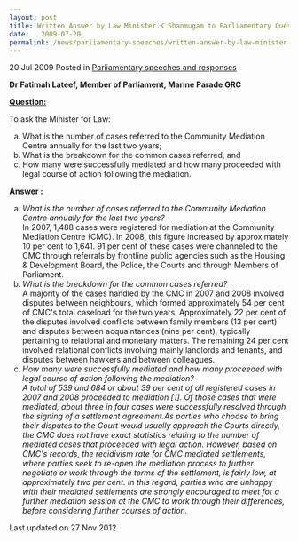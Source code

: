 ```yaml
---
layout: post
title: Written Answer by Law Minister K Shanmugam to Parliamentary Question on Community Mediation
date:   2009-07-20
permalink: /news/parliamentary-speeches/written-answer-by-law-minister-k-shanmugam-to-parliamentary-question-on-community-mediation
---
```


20 Jul 2009 Posted in [Parliamentary speeches and responses](/news/parliamentary-speeches)

**Dr Fatimah Lateef, Member of Parliament, Marine Parade GRC**

**<u>Question:</u>**

To ask the Minister for Law: 

<ol style="list-style-type: lower-alpha">
<li>What is the number of cases referred to the Community Mediation Centre annually for the last two years; </li>
 
<li>What is the breakdown for the common cases referred, and </li>
 
<li>How many were successfully mediated and how many proceeded with legal course of action following the mediation. </li>
</ol>



**<u>Answer :</u>**

<ol style="list-style-type: lower-alpha">

<li><i>What is the number of cases referred to the Community Mediation Centre annually for the last two years?</i>
<br>
In 2007, 1,488 cases were registered for mediation at the Community Mediation Centre (CMC). In 2008, this figure increased by approximately 10 per cent to 1,641. 91 per cent of these cases were channeled to the CMC through referrals by frontline public agencies such as the Housing & Development Board, the Police, the Courts and through Members of Parliament.
</li>

<li><i>What is the breakdown for the common cases referred?</i>
<br>
A majority of the cases handled by the CMC in 2007 and 2008 involved disputes between neighbours, which formed approximately 54 per cent of CMC's total caseload for the two years. Approximately 22 per cent of the disputes involved conflicts between family members (13 per cent) and disputes between acquaintances (nine per cent), typically pertaining to relational and monetary matters. The remaining 24 per cent involved relational conflicts involving mainly landlords and tenants, and disputes between hawkers and between colleagues.

</li>

<li> <i>How many were successfully mediated and how many proceeded with legal course of action following the mediation? </i>
<br>
<i>A total of 539 and 684 or about 39 per cent of all registered cases in 2007 and 2008 proceeded to mediation [1]. Of those cases that were mediated, about three in four cases were successfully resolved through the signing of a settlement agreement.As parties who choose to bring their disputes to the Court would usually approach the Courts directly, the CMC does not have exact statistics relating to the number of mediated cases that proceeded with legal action.  However, based on CMC's records, the recidivism rate for CMC mediated settlements, where parties seek to re-open the mediation process to further negotiate or work through the terms of the settlement, is fairly low, at approximately two per cent. In this regard, parties who are unhappy with their mediated settlements are strongly encouraged to meet for a further mediation session at the CMC to work through their differences, before considering further courses of action.</i>
</li>

</ol>


<p class="right-side-updated">Last updated on 27 Nov 2012</p> 
